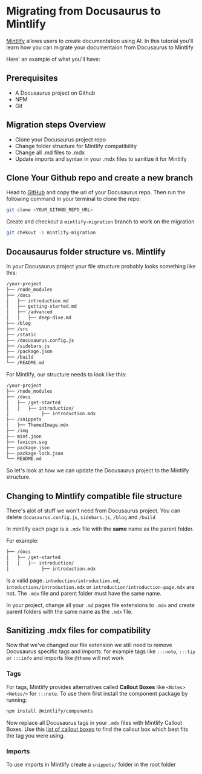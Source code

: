 # Migrating from Docusaurus to Mintlify

[Mintlify](https://mintlify.com) allows users to create documentation using AI. In this tutorial you'll learn how you can migrate your documentaion from Docusaurus to Mintlify

Here' an example of what you'll have:

## Prerequisites

- A Docusaurus project on Github
- NPM 
- Git

## Migration steps Overview

- Clone your Docusaurus project repo
- Change folder structure for Mintlify compatibility
- Change all .md files to .mdx
- Update imports and syntax in your .mdx files to sanitize it for Mintlify

## Clone Your Github repo and create a new branch

Head to [GitHub](https://github.com) and copy the url of your Docusaurus repo. Then run the following command in your terminal to clone the repo:

```bash
git clone <YOUR_GITHUB_REPO_URL>
```

Create and checkout a `mintlify-migration` branch to work on the migration

```bash
git chekout -b mintlify-migration
```

## Docausaurus folder structure vs. Mintlify

In your Docusaurus project your file structure probably looks something like this:

```bash
/your-project
├── /node_modules
├── /docs
│   ├── introduction.md
│   ├── getting-started.md
│   ├── /advanced
│   │   ├── deep-dive.md
├── /blog
├── /src
├── /static
├── /docusaurus.config.js
├── /sidebars.js
├── /package.json
├── /build
└── /README.md
```

For Mintlify, our structure needs to look like this:

```bash
/your-project
├── /node_modules
├── /docs
│   ├── /get-started
│   │   ├── introduction/
|            ├── introduction.mdx
├── /snippets
│   ├── ThemedImage.mdx
├── /img
├── mint.json
├── favicon.svg
├── package.json
├── package-lock.json
└── README.md
```

So let's look at how we can update the Docusaurus project to the Mintlify structure.

## Changing to Mintlify compatible file structure

There's alot of stuff we won't need from Docusaurus project. You can delete `docusaurus.config.js`, `sidebars.js`, `/blog` and `/build`

In mintlify each page is a `.mdx` file with the **same** name as the parent folder.

For example:

```bash
├── /docs
│   ├── /get-started
│   │   ├── introduction/
|            ├── introduction.mdx
```

Is a valid page. `intoduction/introduction.md`, `intoductions/introduction.mdx` or `introduction/introduction-page.mdx` are not. The `.mdx` file and parent folder must have the same name.

In your project, change all your `.md` pages file extensions to `.mdx` and create parent folders with the same name as the `.mdx` file.

## Sanitizing .mdx files for compatibility

Now that we've changed our file extension we still need to remove Docusaurus specific tags and imports. for example tags like `:::note`, `:::tip` or `:::info` and imports like `@theme` will not work

### Tags

For tags, Mintlify provides alternatives called **Callout Boxes** like `<Notes> <Notes/>` for `:::note`. To use them first install the component package by running:

```bash
npm install @mintlify/components
```
Now replace all Docusaurus tags in your `.mdx` files with Mintlify Callout Boxes. Use this [list of callout boxes](https://mintlify.com/docs/content/components/callouts) to find the callout box which best fits the tag you were using.

### Imports

To use imports in Mintlify create a `snippets/` folder in the root folder